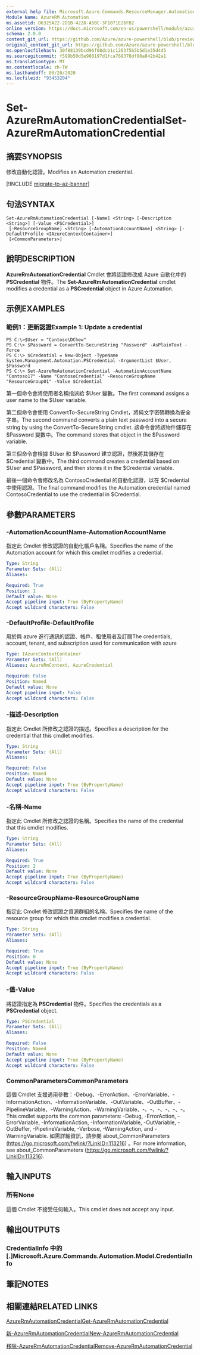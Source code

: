 ```yaml
---
external help file: Microsoft.Azure.Commands.ResourceManager.Automation.dll-Help.xml
Module Name: AzureRM.Automation
ms.assetid: D6325A22-2D1B-4228-A5BC-3F1071E26FB2
online version: https://docs.microsoft.com/en-us/powershell/module/azurerm.automation/set-azurermautomationcredential
schema: 2.0.0
content_git_url: https://github.com/Azure/azure-powershell/blob/preview/src/ResourceManager/Automation/Commands.Automation/help/Set-AzureRMAutomationCredential.md
original_content_git_url: https://github.com/Azure/azure-powershell/blob/preview/src/ResourceManager/Automation/Commands.Automation/help/Set-AzureRMAutomationCredential.md
ms.openlocfilehash: 30f88139bcd96f08dcb1c1263f5b5b5d1e35d4d5
ms.sourcegitcommit: f599b50d5e980197d1fca769378df90a842b42a1
ms.translationtype: MT
ms.contentlocale: zh-TW
ms.lasthandoff: 08/20/2020
ms.locfileid: "93453204"
---
```

# <span data-ttu-id="d4a57-101">Set-AzureRmAutomationCredential</span><span class="sxs-lookup"><span data-stu-id="d4a57-101">Set-AzureRmAutomationCredential</span></span>

## <span data-ttu-id="d4a57-102">摘要</span><span class="sxs-lookup"><span data-stu-id="d4a57-102">SYNOPSIS</span></span>
<span data-ttu-id="d4a57-103">修改自動化認證。</span><span class="sxs-lookup"><span data-stu-id="d4a57-103">Modifies an Automation credential.</span></span>

[!INCLUDE [migrate-to-az-banner](../../includes/migrate-to-az-banner.md)]

## <span data-ttu-id="d4a57-104">句法</span><span class="sxs-lookup"><span data-stu-id="d4a57-104">SYNTAX</span></span>

```
Set-AzureRmAutomationCredential [-Name] <String> [-Description <String>] [-Value <PSCredential>]
 [-ResourceGroupName] <String> [-AutomationAccountName] <String> [-DefaultProfile <IAzureContextContainer>]
 [<CommonParameters>]
```

## <span data-ttu-id="d4a57-105">說明</span><span class="sxs-lookup"><span data-stu-id="d4a57-105">DESCRIPTION</span></span>
<span data-ttu-id="d4a57-106">**AzureRmAutomationCredential** Cmdlet 會將認證修改成 Azure 自動化中的 **PSCredential** 物件。</span><span class="sxs-lookup"><span data-stu-id="d4a57-106">The **Set-AzureRmAutomationCredential** cmdlet modifies a credential as a **PSCredential** object in Azure Automation.</span></span>

## <span data-ttu-id="d4a57-107">示例</span><span class="sxs-lookup"><span data-stu-id="d4a57-107">EXAMPLES</span></span>

### <span data-ttu-id="d4a57-108">範例1：更新認證</span><span class="sxs-lookup"><span data-stu-id="d4a57-108">Example 1: Update a credential</span></span>
```
PS C:\>$User = "Contoso\DChew"
PS C:\> $Password = ConvertTo-SecureString "Password" -AsPlainText -Force
PS C:\> $Credential = New-Object -TypeName System.Management.Automation.PSCredential -ArgumentList $User, $Password
PS C:\> Set-AzureRmAutomationCredential -AutomationAccountName "Contoso17" -Name "ContosoCredential" -ResourceGroupName "ResourceGroup01" -Value $Credential
```

<span data-ttu-id="d4a57-109">第一個命令會將使用者名稱指派給 $User 變數。</span><span class="sxs-lookup"><span data-stu-id="d4a57-109">The first command assigns a user name to the $User variable.</span></span>

<span data-ttu-id="d4a57-110">第二個命令會使用 ConvertTo-SecureString Cmdlet，將純文字密碼轉換為安全字串。</span><span class="sxs-lookup"><span data-stu-id="d4a57-110">The second command converts a plain text password into a secure string by using the ConvertTo-SecureString cmdlet.</span></span>
<span data-ttu-id="d4a57-111">該命令會將該物件儲存在 $Password 變數中。</span><span class="sxs-lookup"><span data-stu-id="d4a57-111">The command stores that object in the $Password variable.</span></span>

<span data-ttu-id="d4a57-112">第三個命令會根據 $User 和 $Password 建立認證，然後將其儲存在 $Credential 變數中。</span><span class="sxs-lookup"><span data-stu-id="d4a57-112">The third command creates a credential based on $User and $Password, and then stores it in the $Credential variable.</span></span>

<span data-ttu-id="d4a57-113">最後一個命令會修改名為 ContosoCredential 的自動化認證，以在 $Credential 中使用認證。</span><span class="sxs-lookup"><span data-stu-id="d4a57-113">The final command modifies the Automation credential named ContosoCredential to use the credential in $Credential.</span></span>

## <span data-ttu-id="d4a57-114">參數</span><span class="sxs-lookup"><span data-stu-id="d4a57-114">PARAMETERS</span></span>

### <span data-ttu-id="d4a57-115">-AutomationAccountName</span><span class="sxs-lookup"><span data-stu-id="d4a57-115">-AutomationAccountName</span></span>
<span data-ttu-id="d4a57-116">指定此 Cmdlet 修改認證的自動化帳戶名稱。</span><span class="sxs-lookup"><span data-stu-id="d4a57-116">Specifies the name of the Automation account for which this cmdlet modifies a credential.</span></span>

```yaml
Type: String
Parameter Sets: (All)
Aliases: 

Required: True
Position: 1
Default value: None
Accept pipeline input: True (ByPropertyName)
Accept wildcard characters: False
```

### <span data-ttu-id="d4a57-117">-DefaultProfile</span><span class="sxs-lookup"><span data-stu-id="d4a57-117">-DefaultProfile</span></span>
<span data-ttu-id="d4a57-118">用於與 azure 進行通訊的認證、帳戶、租使用者及訂閱</span><span class="sxs-lookup"><span data-stu-id="d4a57-118">The credentials, account, tenant, and subscription used for communication with azure</span></span>

```yaml
Type: IAzureContextContainer
Parameter Sets: (All)
Aliases: AzureRmContext, AzureCredential

Required: False
Position: Named
Default value: None
Accept pipeline input: False
Accept wildcard characters: False
```

### <span data-ttu-id="d4a57-119">-描述</span><span class="sxs-lookup"><span data-stu-id="d4a57-119">-Description</span></span>
<span data-ttu-id="d4a57-120">指定此 Cmdlet 所修改之認證的描述。</span><span class="sxs-lookup"><span data-stu-id="d4a57-120">Specifies a description for the credential that this cmdlet modifies.</span></span>

```yaml
Type: String
Parameter Sets: (All)
Aliases: 

Required: False
Position: Named
Default value: None
Accept pipeline input: True (ByPropertyName)
Accept wildcard characters: False
```

### <span data-ttu-id="d4a57-121">-名稱</span><span class="sxs-lookup"><span data-stu-id="d4a57-121">-Name</span></span>
<span data-ttu-id="d4a57-122">指定此 Cmdlet 所修改之認證的名稱。</span><span class="sxs-lookup"><span data-stu-id="d4a57-122">Specifies the name of the credential that this cmdlet modifies.</span></span>

```yaml
Type: String
Parameter Sets: (All)
Aliases: 

Required: True
Position: 2
Default value: None
Accept pipeline input: True (ByPropertyName)
Accept wildcard characters: False
```

### <span data-ttu-id="d4a57-123">-ResourceGroupName</span><span class="sxs-lookup"><span data-stu-id="d4a57-123">-ResourceGroupName</span></span>
<span data-ttu-id="d4a57-124">指定此 Cmdlet 修改認證之資源群組的名稱。</span><span class="sxs-lookup"><span data-stu-id="d4a57-124">Specifies the name of the resource group for which this cmdlet modifies a credential.</span></span>

```yaml
Type: String
Parameter Sets: (All)
Aliases: 

Required: True
Position: 0
Default value: None
Accept pipeline input: True (ByPropertyName)
Accept wildcard characters: False
```

### <span data-ttu-id="d4a57-125">-值</span><span class="sxs-lookup"><span data-stu-id="d4a57-125">-Value</span></span>
<span data-ttu-id="d4a57-126">將認證指定為 **PSCredential** 物件。</span><span class="sxs-lookup"><span data-stu-id="d4a57-126">Specifies the credentials as a **PSCredential** object.</span></span>

```yaml
Type: PSCredential
Parameter Sets: (All)
Aliases: 

Required: False
Position: Named
Default value: None
Accept pipeline input: True (ByPropertyName)
Accept wildcard characters: False
```

### <span data-ttu-id="d4a57-127">CommonParameters</span><span class="sxs-lookup"><span data-stu-id="d4a57-127">CommonParameters</span></span>
<span data-ttu-id="d4a57-128">這個 Cmdlet 支援通用參數：-Debug、-ErrorAction、-ErrorVariable、-InformationAction、-InformationVariable、-OutVariable、-OutBuffer、-PipelineVariable、-WarningAction、-WarningVariable、-、-、-、-、-、-。</span><span class="sxs-lookup"><span data-stu-id="d4a57-128">This cmdlet supports the common parameters: -Debug, -ErrorAction, -ErrorVariable, -InformationAction, -InformationVariable, -OutVariable, -OutBuffer, -PipelineVariable, -Verbose, -WarningAction, and -WarningVariable.</span></span> <span data-ttu-id="d4a57-129">如需詳細資訊，請參閱 about_CommonParameters (https://go.microsoft.com/fwlink/?LinkID=113216) 。</span><span class="sxs-lookup"><span data-stu-id="d4a57-129">For more information, see about_CommonParameters (https://go.microsoft.com/fwlink/?LinkID=113216).</span></span>

## <span data-ttu-id="d4a57-130">輸入</span><span class="sxs-lookup"><span data-stu-id="d4a57-130">INPUTS</span></span>

### <span data-ttu-id="d4a57-131">所有</span><span class="sxs-lookup"><span data-stu-id="d4a57-131">None</span></span>
<span data-ttu-id="d4a57-132">這個 Cmdlet 不接受任何輸入。</span><span class="sxs-lookup"><span data-stu-id="d4a57-132">This cmdlet does not accept any input.</span></span>

## <span data-ttu-id="d4a57-133">輸出</span><span class="sxs-lookup"><span data-stu-id="d4a57-133">OUTPUTS</span></span>

### <span data-ttu-id="d4a57-134">CredentialInfo 中的 [.]</span><span class="sxs-lookup"><span data-stu-id="d4a57-134">Microsoft.Azure.Commands.Automation.Model.CredentialInfo</span></span>

## <span data-ttu-id="d4a57-135">筆記</span><span class="sxs-lookup"><span data-stu-id="d4a57-135">NOTES</span></span>

## <span data-ttu-id="d4a57-136">相關連結</span><span class="sxs-lookup"><span data-stu-id="d4a57-136">RELATED LINKS</span></span>

[<span data-ttu-id="d4a57-137">AzureRmAutomationCredential</span><span class="sxs-lookup"><span data-stu-id="d4a57-137">Get-AzureRmAutomationCredential</span></span>](./Get-AzureRMAutomationCredential.md)

[<span data-ttu-id="d4a57-138">新-AzureRmAutomationCredential</span><span class="sxs-lookup"><span data-stu-id="d4a57-138">New-AzureRmAutomationCredential</span></span>](./New-AzureRMAutomationCredential.md)

[<span data-ttu-id="d4a57-139">移除-AzureRmAutomationCredential</span><span class="sxs-lookup"><span data-stu-id="d4a57-139">Remove-AzureRmAutomationCredential</span></span>](./Remove-AzureRMAutomationCredential.md)


